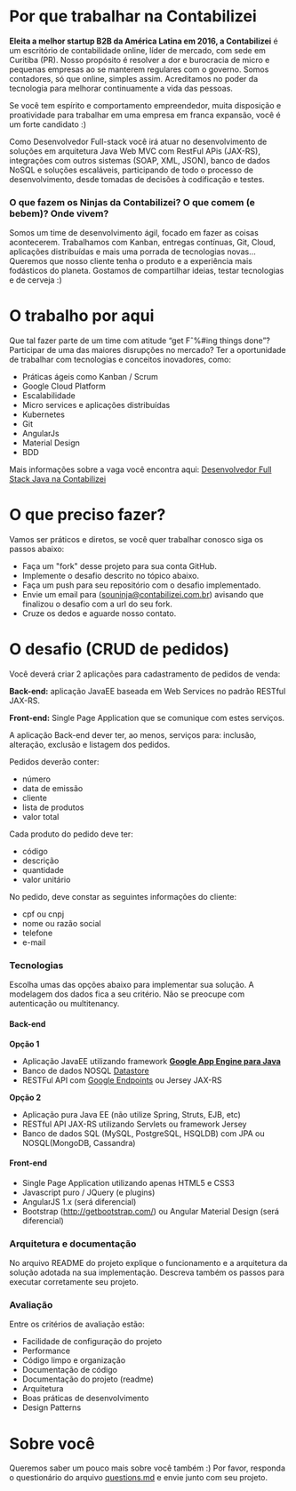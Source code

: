 # Por que trabalhar na Contabilizei

**Eleita a melhor startup B2B da América Latina em 2016, a Contabilizei** é um escritório de contabilidade online, líder de mercado, com sede em Curitiba (PR). Nosso propósito é resolver a dor e burocracia de micro e pequenas empresas ao se manterem regulares com o governo. Somos contadores, só que online, simples assim. Acreditamos no poder da tecnologia para melhorar continuamente a vida das pessoas. 

Se você tem espírito e comportamento empreendedor, muita disposição e proatividade para trabalhar em uma empresa em franca expansão, você é um forte candidato :)

Como Desenvolvedor Full-stack você irá atuar no desenvolvimento de soluções em arquitetura Java Web MVC com RestFul APis (JAX-RS), integrações com outros sistemas (SOAP, XML, JSON), banco de dados NoSQL e soluções escaláveis, participando de todo o processo de desenvolvimento, desde tomadas de decisões à codificação e testes.

### O que fazem os Ninjas da Contabilizei? O que comem (e bebem)? Onde vivem?

Somos um time de desenvolvimento ágil, focado em fazer as coisas acontecerem. Trabalhamos com Kanban, entregas contínuas, Git, Cloud, aplicações distribuídas e mais uma porrada de tecnologias novas... Queremos que nosso cliente tenha o produto e a experiência mais fodásticos do planeta. Gostamos de compartilhar ideias, testar tecnologias e de cerveja :)

# O trabalho por aqui

Que tal fazer parte de um time com atitude “get Fˆ%#ing things done”? Participar de uma das maiores disrupções no mercado? Ter a oportunidade de trabalhar com tecnologias e conceitos inovadores, como:
* Práticas ágeis como Kanban / Scrum
* Google Cloud Platform
* Escalabilidade
* Micro services e aplicações distribuídas
* Kubernetes
* Git
* AngularJs
* Material Design
* BDD

Mais informações sobre a vaga você encontra aqui: [Desenvolvedor Full Stack Java na Contabilizei](https://jobs.lever.co/contabilizei/826c32bd-d800-475a-9f05-531e86dc4ea3)

# O que preciso fazer?

Vamos ser práticos e diretos, se você quer trabalhar conosco siga os passos abaixo:

* Faça um "fork" desse projeto para sua conta GitHub.
* Implemente o desafio descrito no tópico abaixo.
* Faça um push para seu repositório com o desafio implementado.
* Envie um email para (souninja@contabilizei.com.br) avisando que finalizou o desafio com a url do seu fork.
* Cruze os dedos e aguarde nosso contato.

# O desafio (CRUD de pedidos)

Você deverá criar 2 aplicações para cadastramento de pedidos de venda: 

**Back-end:** aplicação JavaEE baseada em Web Services no padrão RESTful JAX-RS.

**Front-end:** Single Page Application que se comunique com estes serviços. 

A aplicação Back-end dever ter, ao menos, serviços para: inclusão, alteração, exclusão e listagem dos pedidos.

Pedidos deverão conter: 
* número
* data de emissão
* cliente
* lista de produtos
* valor total
 
Cada produto do pedido deve ter: 
* código
* descrição
* quantidade
* valor unitário

No pedido, deve constar as seguintes informações do cliente: 
* cpf ou cnpj
* nome ou razão social
* telefone
* e-mail

### Tecnologias

Escolha umas das opções abaixo para implementar sua solução. A modelagem dos dados fica a seu critério. Não se preocupe com autenticação ou multitenancy.

#### Back-end

**Opção 1**

* Aplicação JavaEE utilizando framework [**Google App Engine para Java**](https://cloud.google.com/appengine/)
* Banco de dados NOSQL [Datastore](https://cloud.google.com/datastore/)
* RESTFul API com [Google Endpoints](https://cloud.google.com/appengine/docs/java/endpoints/) ou Jersey JAX-RS

**Opção 2**

* Aplicação pura Java EE (não utilize Spring, Struts, EJB, etc)
* RESTful API JAX-RS utilizando Servlets ou framework Jersey
* Banco de dados SQL (MySQL, PostgreSQL, HSQLDB) com JPA ou NOSQL(MongoDB, Cassandra)

#### Front-end

* Single Page Application utilizando apenas HTML5 e CSS3 
* Javascript puro / JQuery (e plugins)
* AngularJS 1.x (será diferencial)
* Bootstrap (http://getbootstrap.com/) ou Angular Material Design (será diferencial)

### Arquitetura e documentação

No arquivo README do projeto explique o funcionamento e a arquitetura da solução adotada na sua implementação. Descreva também os passos para executar corretamente seu projeto.

### Avaliação

Entre os critérios de avaliação estão:

* Facilidade de configuração do projeto
* Performance
* Código limpo e organização
* Documentação de código
* Documentação do projeto (readme)
* Arquitetura
* Boas práticas de desenvolvimento
* Design Patterns

# Sobre você

Queremos saber um pouco mais sobre você também :) Por favor, responda o questionário do arquivo [questions.md](questions.md) e envie junto com seu projeto.

